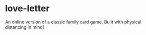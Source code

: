 # love-letter
An online version of a classic family card game. Built with physical distancing in mind!
